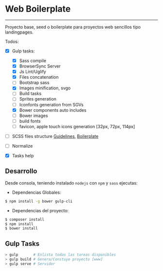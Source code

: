 # Web Boilerplate
----------
Proyecto base, seed o boilerplate para proyectos web sencillos tipo landingpages.

Todos:
- [x] Gulp tasks:
  - [x] Sass compile
  - [x] BrowserSync Server
  - [x] Js Lint/Uglify
  - [x] Files concatenation
  - [ ] Bootstrap sass
  - [x] Images minification, svgo
  - [ ] Build tasks
  - [ ] Sprites generation
  - [ ] Iconfonts generation from SGVs
  - [x] Bower components auto includes
  - [ ] Bower images
  - [ ] build fonts 
  - [ ] favicon, apple touch icons generation [32px, 72px, 114px]
- [ ] SCSS files structure [Guidelines](https://sass-guidelin.es/), [Boilerplate](https://github.com/HugoGiraudel/sass-boilerplate)
- [ ] Normalize
- [x] Tasks help


## Desarrollo
Desde consola, teniendo instalado `nodejs` con `npm` y `sass` ejecutas:

- Dependencias Globales:
```sh
$ npm install -g bower gulp-cli
```

- Dependencias del proyecto:
```sh
$ composer install
$ npm install
$ bower install
```

## Gulp Tasks
```sh
> gulp       # Enlista todas las tareas disponibles
> gulp build # Genera/Constuye proyecto [www]
> gulp serve # Servidor 
```